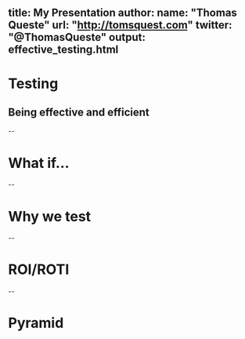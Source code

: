 title: My Presentation
author:
    name: "Thomas Queste"
    url: "http://tomsquest.com"
    twitter: "@ThomasQueste"
output: effective_testing.html
--
# Testing
## Being effective and efficient
--
# What if...
--
# Why we test
--
# ROI/ROTI
--
# Pyramid
